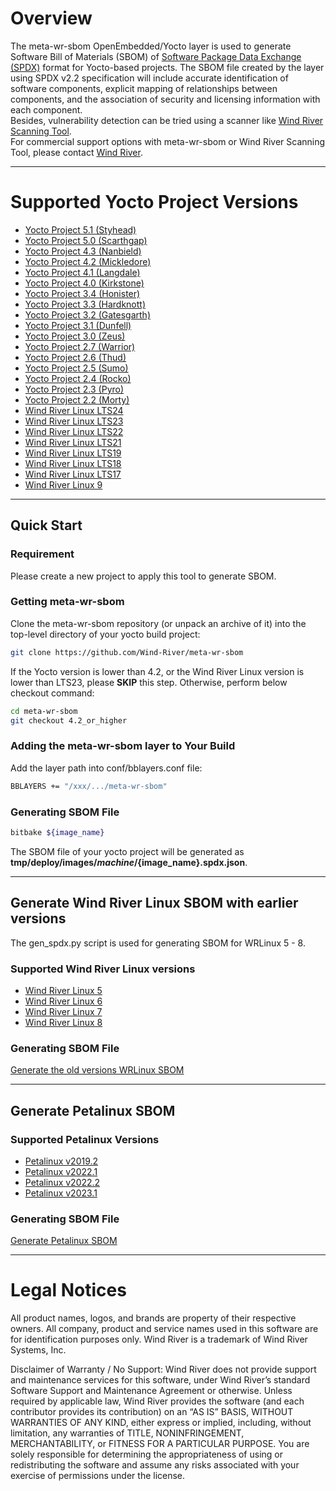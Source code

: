 # Overview
The meta-wr-sbom OpenEmbedded/Yocto layer is used to generate Software Bill of Materials (SBOM) of [Software Package Data Exchange (SPDX)](https://spdx.org/tools) format for Yocto-based projects. The SBOM file created by the layer using SPDX v2.2 specification will include accurate identification of software components, explicit mapping of relationships between components, and the association of security and licensing information with each component.  
Besides, vulnerability detection can be tried using a scanner like [Wind River Scanning Tool](https://studio.windriver.com/scan).  
For commercial support options with meta-wr-sbom or Wind River Scanning Tool, please contact [Wind River](https://support2.windriver.com/).  

----------------------------------------------------------------------------------------
# Supported Yocto Project Versions
- [Yocto Project 5.1 (Styhead)](https://lists.yoctoproject.org/g/yocto/message/64044)	  
- [Yocto Project 5.0 (Scarthgap)](https://lists.yoctoproject.org/g/yocto/message/63014)	  
- [Yocto Project 4.3 (Nanbield)](https://lists.yoctoproject.org/g/yocto/message/61647)	  
- [Yocto Project 4.2 (Mickledore)](https://lists.yoctoproject.org/g/yocto/message/59892)	  
- [Yocto Project 4.1 (Langdale)](https://lists.yoctoproject.org/g/yocto/message/58398)	  
- [Yocto Project 4.0 (Kirkstone)](https://lists.yoctoproject.org/g/yocto/message/56902)	  
- [Yocto Project 3.4 (Honister)](https://lists.yoctoproject.org/g/yocto-announce/message/229)  
- [Yocto Project 3.3 (Hardknott)](https://lists.yoctoproject.org/g/yocto-announce/message/215)  
- [Yocto Project 3.2 (Gatesgarth)](https://lists.yoctoproject.org/g/yocto/message/51262)  
- [Yocto Project 3.1 (Dunfell)](https://lists.yoctoproject.org/g/yocto/message/49201)  
- [Yocto Project 3.0 (Zeus)](https://lists.yoctoproject.org/pipermail/yocto/2019-October/047111.html)
- [Yocto Project 2.7 (Warrior)](https://lists.yoctoproject.org/pipermail/yocto/2019-May/045028.html)  
- [Yocto Project 2.6 (Thud)](https://lists.yoctoproject.org/pipermail/yocto-announce/2018-November/000147.html)  
- [Yocto Project 2.5 (Sumo)](https://lists.yoctoproject.org/pipermail/yocto-announce/2018-May/000136.html)  
- [Yocto Project 2.4 (Rocko)](https://lists.yoctoproject.org/pipermail/yocto-announce/2017-October/000125.html)   
- [Yocto Project 2.3 (Pyro)](https://lists.yoctoproject.org/pipermail/yocto-announce/2017-May/000112.html)  
- [Yocto Project 2.2 (Morty)](https://www.yoctoproject.org/pipermail/yocto-announce/2016-November/000101.html)  
- [Wind River Linux LTS24](https://docs.windriver.com/category/os_linux_lts_24)
- [Wind River Linux LTS23](https://docs.windriver.com/category/os_linux_lts_23)
- [Wind River Linux LTS22](https://docs.windriver.com/category/os_linux_lts_22)
- [Wind River Linux LTS21](https://docs.windriver.com/category/os_linux_lts_21)
- [Wind River Linux LTS19](https://docs.windriver.com/category/os_linux_lts_19)
- [Wind River Linux LTS18](https://docs.windriver.com/category/os_linux_lts_18)
- [Wind River Linux LTS17](https://docs.windriver.com/category/os_linux_lts_17)
- [Wind River Linux 9](https://docs.windriver.com/category/os-wind_river_linux_9)



----------------------------------------------------------------------------------------
## Quick Start

### Requirement
Please create a new project to apply this tool to generate SBOM.

### Getting meta-wr-sbom
Clone the meta-wr-sbom repository (or unpack an archive of it) into the top-level directory of your yocto build project:
```bash
git clone https://github.com/Wind-River/meta-wr-sbom
```

If the Yocto version is lower than 4.2, or the Wind River Linux version is lower than LTS23, please **SKIP** this step. Otherwise, perform below checkout command:
```bash
cd meta-wr-sbom
git checkout 4.2_or_higher
```


### Adding the meta-wr-sbom layer to Your Build
Add the layer path into conf/bblayers.conf file:
```bash
BBLAYERS += "/xxx/.../meta-wr-sbom"
```

### Generating SBOM File
```bash
bitbake ${image_name}
```

The SBOM file of your yocto project will be generated as  **tmp/deploy/images/${machine}/${image_name}.spdx.json**.   
***************************************************************************************

## Generate Wind River Linux SBOM with earlier versions

The gen_spdx.py script is used for generating SBOM for WRLinux 5 - 8.

### Supported Wind River Linux versions

- [Wind River Linux 5](https://docs.windriver.com/category/os-wind_river_linux_5)
- [Wind River Linux 6](https://docs.windriver.com/category/os-wind_river_linux_6)
- [Wind River Linux 7](https://docs.windriver.com/category/os-wind_river_linux_7)
- [Wind River Linux 8](https://docs.windriver.com/category/os-wind_river_linux_8)

### Generating SBOM File
[Generate the old versions WRLinux SBOM](tools/USE_GEN_MANIFEST_PY.md) 

***************************************************************************************

## Generate Petalinux SBOM

### Supported Petalinux Versions
 
- [Petalinux v2019.2](https://support.xilinx.com/s/article/72950?language=en_US)
- [Petalinux v2022.1](https://support.xilinx.com/s/article/000033799?language=en_US)
- [Petalinux v2022.2](https://support.xilinx.com/s/article/000034483?language=en_US)
- [Petalinux v2023.1](https://support.xilinx.com/s/article/000035006?language=en_US)

### Generating SBOM File
[Generate Petalinux SBOM](petalinux-sbom.md) 


***************************************************************************************

# Legal Notices

All product names, logos, and brands are property of their respective owners. All company, 
product and service names used in this software are for identification purposes only. 
Wind River is a trademark of Wind River Systems, Inc.

Disclaimer of Warranty / No Support: Wind River does not provide support 
and maintenance services for this software, under Wind River’s standard 
Software Support and Maintenance Agreement or otherwise. Unless required 
by applicable law, Wind River provides the software (and each contributor 
provides its contribution) on an “AS IS” BASIS, WITHOUT WARRANTIES OF ANY 
KIND, either express or implied, including, without limitation, any warranties 
of TITLE, NONINFRINGEMENT, MERCHANTABILITY, or FITNESS FOR A PARTICULAR 
PURPOSE. You are solely responsible for determining the appropriateness of 
using or redistributing the software and assume any risks associated with 
your exercise of permissions under the license.


